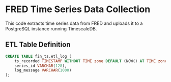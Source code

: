 # FRED Time Series Data Collection

This code extracts time series data from FRED and uploads it to a PostgreSQL instance running TimescaleDB.

## ETL Table Definition
```sql
CREATE TABLE fin_ts.etl_log (
    ts_recorded TIMESTAMP WITHOUT TIME zone DEFAULT (NOW() AT TIME zone 'utc'),
    series_id VARCHAR(128),
    log_message VARCHAR(1000)
);
```
